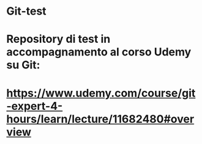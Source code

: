 # Git-test
# Repository di test in accompagnamento al corso Udemy su Git:
# https://www.udemy.com/course/git-expert-4-hours/learn/lecture/11682480#overview
